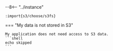 --8<-- "../instance"

    :import{s3/choose/s3fs}

=== "My data is not stored in S3"

    My application does not need access to S3 data.
    ```shell
    echo skipped
    ```
